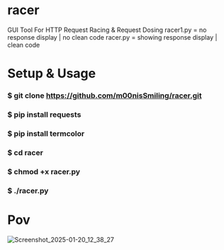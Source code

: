 # racer
GUI Tool For HTTP Request Racing &amp; Request Dosing
racer1.py = no response display | no clean code
racer.py  = showing response display | clean code

# Setup & Usage
### $ git clone https://github.com/m00nisSmiling/racer.git
### $ pip install requests
### $ pip install termcolor
### $ cd racer
### $ chmod +x racer.py
### $ ./racer.py

# Pov
![Screenshot_2025-01-20_12_38_27](https://github.com/user-attachments/assets/17625a30-804d-4404-85f6-9861142aa84c)
